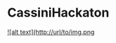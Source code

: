 # CassiniHackaton
[
![alt text](http://url/to/img.png](https://github.com/mariakesa/CassiniHackaton/blob/main/Screenshot%20from%202023-11-05%2000-03-23.png)
